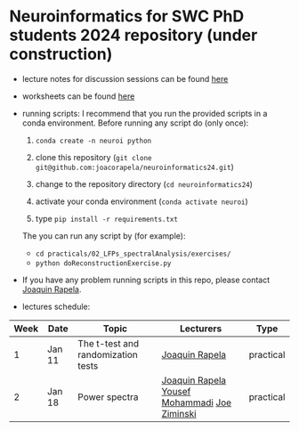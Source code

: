 # Neuroinformatics for SWC PhD students 2024 repository (under construction)

- lecture notes for discussion sessions can be found [here](https://github.com/joacorapela/neuroinformatics24/tree/master/practicals)

- worksheets can be found [here](https://github.com/joacorapela/neuroinformatics24/tree/master/worksheets)

- running scripts: I recommend that you run the provided scripts in a conda environment. Before running any script do (only once):

    1. `conda create -n neuroi python`
    2. clone this repository (`git clone git@github.com:joacorapela/neuroinformatics24.git`)

    3. change to the repository directory (`cd neuroinformatics24`)
    4. activate your conda environment (`conda activate neuroi`)
    5. type `pip install -r requirements.txt`

    The you can run any script by (for example):

    - `cd practicals/02_LFPs_spectralAnalysis/exercises/`
    - `python doReconstructionExercise.py`

- If you have any problem running scripts in this repo, please contact [Joaquin Rapela](mailto:j.rapela@ucl.ac.uk).

- lectures schedule:

| Week | Date  | Topic | Lecturers | Type |
|------|-------|-------|-----------|------|
| 1 | Jan 11 | The t-test and randomization tests | [Joaquin Rapela](mailto:j.rapela@ucl.ac.uk) | practical |
| 2 | Jan 18 | Power spectra | [Joaquin Rapela](mailto:j.rapela@ucl.ac.uk) [Yousef Mohammadi](y.mohammadi@ucl.ac.uk) [Joe Ziminski](j.ziminski@ucl.ac.uk)| practical |

